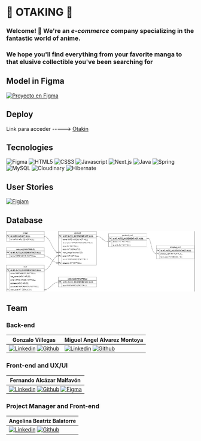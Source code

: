 # 👑 OTAKING 👑

### Welcome! 👋 We're an _e-commerce_ company specializing in the fantastic world of anime.

### We hope you'll find everything from your favorite manga to that elusive collectible you've been searching for

## Model in Figma
[![Proyecto en Figma](https://img.shields.io/badge/Figma-F24E1E?style=for-the-badge&logo=figma&logoColor=white)](https://www.figma.com/file/3hUzfIla59u6r9suZ2KASZ/c16-44-n-java?type=design&node-id=0-1&mode=design&t=JnnGUxnLCdTHAPAt-0)
## Deploy
Link para acceder -----> [Otakin](https://otaking.vercel.app/)
## Tecnologies
![Figma](https://img.shields.io/badge/Figma-F24E1E?style=for-the-badge&logo=figma&logoColor=white) ![HTML5](https://img.shields.io/badge/HTML5-E34F26?style=for-the-badge&logo=html5&logoColor=white) ![CSS3](https://img.shields.io/badge/CSS3-1572B6?style=for-the-badge&logo=css3&logoColor=white) ![Javascript](https://img.shields.io/badge/JavaScript-323330?style=for-the-badge&logo=javascript&logoColor=F7DF1E) ![Next.js](https://img.shields.io/badge/next%20js-000000?style=for-the-badge&logo=nextdotjs&logoColor=white) ![Java](https://img.shields.io/badge/java-%23ED8B00.svg?style=for-the-badge&logo=openjdk&logoColor=white) ![Spring](https://img.shields.io/badge/Spring-6DB33F?style=for-the-badge&logo=spring&logoColor=white) ![MySQL](https://img.shields.io/badge/MySQL-005C84?style=for-the-badge&logo=mysql&logoColor=white) ![Cloudinary](https://img.shields.io/badge/Cloudinary-3448C5?style=for-the-badge&logo=Cloudinary&logoColor=white) ![Hibernate](https://img.shields.io/badge/Hibernate-59666C?style=for-the-badge&logo=Hibernate&logoColor=white)
## User Stories
[![Figjam](https://img.shields.io/badge/Figma-F24E1E?style=for-the-badge&logo=figma&logoColor=white)](https://www.figma.com/file/MMtkP1f7Bi95drftBHJ2PP/c16-44-n-java-impact-map?type=whiteboard&node-id=0%3A1&t=zOXWBRLqi4Hvo8gZ-1)

## Database
![base de datos, modelo entidad-relacion](/erm.jpg)


## Team

### Back-end


  
| Gonzalo Villegas | Miguel Angel Alvarez Montoya |
|------------------|------------------|
| [![Linkedin](https://img.shields.io/badge/LinkedIn-0077B5?style=for-the-badge&logo=linkedin&logoColor=white)](https://www.linkedin.com/in/govil-web/) [![Github](https://img.shields.io/badge/GitHub-100000?style=for-the-badge&logo=github&logoColor=white)](https://github.com/Govil-web) | [![Linkedin](https://img.shields.io/badge/LinkedIn-0077B5?style=for-the-badge&logo=linkedin&logoColor=white)](https://www.linkedin.com/in/mgl-dev/)  [![Github](https://img.shields.io/badge/GitHub-100000?style=for-the-badge&logo=github&logoColor=white)](https://github.com/Mgll3) |




### Front-end and UX/UI


  
| Fernando Alcázar Malfavón |
|------------------|
| [![Linkedin](https://img.shields.io/badge/LinkedIn-0077B5?style=for-the-badge&logo=linkedin&logoColor=white)](https://www.linkedin.com/in/fernando-alc%C3%A1zar-malfav%C3%B3n-44b536262/) [![Github](https://img.shields.io/badge/GitHub-100000?style=for-the-badge&logo=github&logoColor=white)](https://github.com/Wlfernando) [![Figma](https://img.shields.io/badge/Figma-F24E1E?style=for-the-badge&logo=figma&logoColor=white)](https://www.figma.com/files/user/1226944014163296312?fuid=1113256141133222267)|


### Project Manager and Front-end


  
| Angelina Beatriz Balatorre |
|------------------|
| [![Linkedin](https://img.shields.io/badge/LinkedIn-0077B5?style=for-the-badge&logo=linkedin&logoColor=white)](https://www.linkedin.com/in/angelina-balatorre/) [![Github](https://img.shields.io/badge/GitHub-100000?style=for-the-badge&logo=github&logoColor=white)](https://github.com/Angelina-Bb) |


